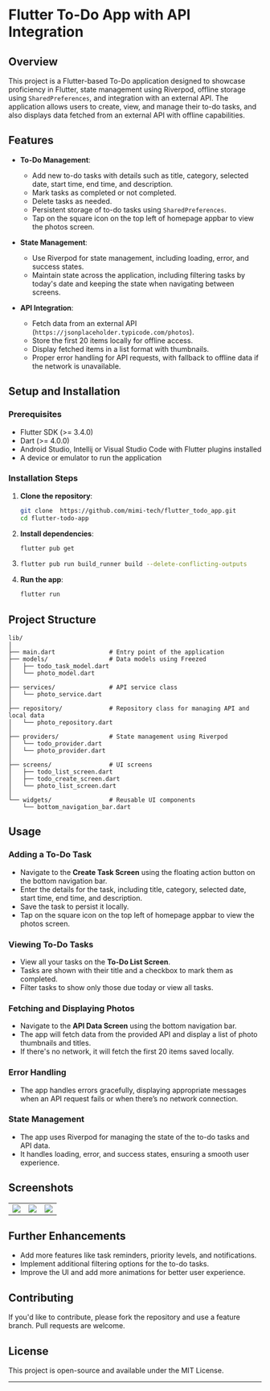 # **Flutter To-Do App with API Integration**

## **Overview**

This project is a Flutter-based To-Do application designed to showcase proficiency in Flutter, state management using Riverpod, offline storage using `SharedPreferences`, and integration with an external API. The application allows users to create, view, and manage their to-do tasks, and also displays data fetched from an external API with offline capabilities.

## **Features**

- **To-Do Management**:
    - Add new to-do tasks with details such as title, category, selected date, start time, end time, and description.
    - Mark tasks as completed or not completed.
    - Delete tasks as needed.
    - Persistent storage of to-do tasks using `SharedPreferences`.
    - Tap on the square icon on the top left of homepage appbar to view the photos screen.

- **State Management**:
    - Use Riverpod for state management, including loading, error, and success states.
    - Maintain state across the application, including filtering tasks by today's date and keeping the state when navigating between screens.

- **API Integration**:
    - Fetch data from an external API (`https://jsonplaceholder.typicode.com/photos`).
    - Store the first 20 items locally for offline access.
    - Display fetched items in a list format with thumbnails.
    - Proper error handling for API requests, with fallback to offline data if the network is unavailable.

## **Setup and Installation**

### **Prerequisites**

- Flutter SDK (>= 3.4.0)
- Dart (>= 4.0.0)
- Android Studio, Intellij or Visual Studio Code with Flutter plugins installed
- A device or emulator to run the application

### **Installation Steps**

1. **Clone the repository**:

   ```bash
   git clone  https://github.com/mimi-tech/flutter_todo_app.git 
   cd flutter-todo-app
   ```

2. **Install dependencies**:

   ```bash
   flutter pub get
   ```

3. ```bash
   flutter pub run build_runner build --delete-conflicting-outputs
   ```

4. **Run the app**:

   ```bash
   flutter run
   ```

## **Project Structure**

```plaintext
lib/
│
├── main.dart               # Entry point of the application
├── models/                 # Data models using Freezed
│   ├── todo_task_model.dart
│   └── photo_model.dart
│
├── services/               # API service class
│   └── photo_service.dart
│
├── repository/             # Repository class for managing API and local data
│   └── photo_repository.dart
│
├── providers/              # State management using Riverpod
│   └── todo_provider.dart
│   └── photo_provider.dart
│
├── screens/                # UI screens
│   ├── todo_list_screen.dart
│   ├── todo_create_screen.dart
│   └── photo_list_screen.dart
│
└── widgets/                # Reusable UI components
    └── bottom_navigation_bar.dart
```

## **Usage**

### **Adding a To-Do Task**
- Navigate to the **Create Task Screen** using the floating action button on the bottom navigation bar.
- Enter the details for the task, including title, category, selected date, start time, end time, and description.
- Save the task to persist it locally.
- Tap on the square icon on the top left of homepage appbar to view the photos screen.
 


### **Viewing To-Do Tasks**
- View all your tasks on the **To-Do List Screen**.
- Tasks are shown with their title and a checkbox to mark them as completed.
- Filter tasks to show only those due today or view all tasks.

### **Fetching and Displaying Photos**
- Navigate to the **API Data Screen** using the bottom navigation bar.
- The app will fetch data from the provided API and display a list of photo thumbnails and titles.
- If there's no network, it will fetch the first 20 items saved locally.

### **Error Handling**
- The app handles errors gracefully, displaying appropriate messages when an API request fails or when there’s no network connection.

### **State Management**
- The app uses Riverpod for managing the state of the to-do tasks and API data.
- It handles loading, error, and success states, ensuring a smooth user experience.

## **Screenshots**
<table>
<tr>
<td>
<img src="https://github.com/user-attachments/assets/952cae45-7d88-431a-9657-591a73d864b8">

</td>

<td>
<img src="https://github.com/user-attachments/assets/7c9dbcfa-06a6-4948-ba8a-dcb839b9224f">
</td>

<td>
<img src="https://github.com/user-attachments/assets/a06d5ebd-1771-4ac0-82e2-5838ea55f69f">
</td>
</tr>
</table>


## **Further Enhancements**

- Add more features like task reminders, priority levels, and notifications.
- Implement additional filtering options for the to-do tasks.
- Improve the UI and add more animations for better user experience.

## **Contributing**

If you'd like to contribute, please fork the repository and use a feature branch. Pull requests are welcome.

## **License**

This project is open-source and available under the MIT License.

---

